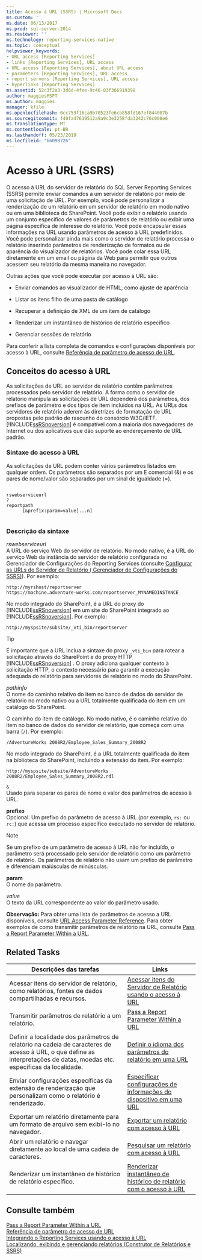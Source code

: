 ```yaml
---
title: Acesso à URL (SSRS) | Microsoft Docs
ms.custom: ''
ms.date: 06/13/2017
ms.prod: sql-server-2014
ms.reviewer: ''
ms.technology: reporting-services-native
ms.topic: conceptual
helpviewer_keywords:
- URL access [Reporting Services]
- links [Reporting Services], URL access
- URL access [Reporting Services], about URL access
- parameters [Reporting Services], URL access
- report servers [Reporting Services], URL access
- hyperlinks [Reporting Services]
ms.assetid: 52c3f2a3-3d6d-4fee-9c46-83f366919398
author: maggiesMSFT
ms.author: maggies
manager: kfile
ms.openlocfilehash: 0cc753f16ca9b70523fe6cb858fd167ef044087b
ms.sourcegitcommit: f40fa47619512a9a9c3e3258fda3242c76c008e6
ms.translationtype: MT
ms.contentlocale: pt-BR
ms.lasthandoff: 05/23/2019
ms.locfileid: "66098726"
---
```

# <a name="url-access-ssrs"></a>Acesso à URL (SSRS)
  O acesso à URL do servidor de relatório do SQL Server Reporting Services (SSRS) permite enviar comandos a um servidor de relatório por meio de uma solicitação de URL. Por exemplo, você pode personalizar a renderização de um relatório em um servidor de relatório em modo nativo ou em uma biblioteca do SharePoint. Você pode exibir o relatório usando um conjunto específico de valores de parâmetros de relatório ou exibir uma página específica de interesse do relatório. Você pode encapsular essas informações na URL usando parâmetros de acesso à URL predefinidos. Você pode personalizar ainda mais como o servidor de relatório processa o relatório inserindo parâmetros de renderização de formatos ou de aparência do visualizador de relatórios. Você pode colar essa URL diretamente em um email ou página da Web para permitir que outros acessem seu relatório da mesma maneira no navegador.  
  
 Outras ações que você pode executar por acesso à URL são:  
  
-   Enviar comandos ao visualizador de HTML, como ajuste de aparência  
  
-   Listar os itens filho de uma pasta de catálogo  
  
-   Recuperar a definição de XML de um item de catálogo  
  
-   Renderizar um instantâneo de histórico de relatório específico  
  
-   Gerenciar sessões de relatório  
  
 Para conferir a lista completa de comandos e configurações disponíveis por acesso à URL, consulte [Referência de parâmetro de acesso de URL](url-access-parameter-reference.md).  
  
## <a name="url-access-concepts"></a>Conceitos do acesso à URL  
 As solicitações de URL ao servidor de relatório contêm parâmetros processados pelo servidor de relatório. A forma como o servidor de relatório manipula as solicitações de URL dependerá dos parâmetros, dos prefixos de parâmetro e dos tipos de item incluídos na URL. As URLs dos servidores de relatório aderem às diretrizes de formatação de URL propostas pelo padrão de rascunho do consórcio W3C/IETF. [!INCLUDE[ssRSnoversion](../includes/ssrsnoversion-md.md)] é compatível com a maioria dos navegadores de Internet ou dos aplicativos que dão suporte ao endereçamento de URL padrão.  
  
### <a name="url-access-syntax"></a>Sintaxe do acesso à URL  
 As solicitações de URL podem conter vários parâmetros listados em qualquer ordem. Os parâmetros são separados por um E comercial (&) e os pares de nome/valor são separados por um sinal de igualdade (=).  
  
```  
  
rswebserviceurl  
?  
reportpath  
      [&prefix:param=value]...n]  
  
```  
  
### <a name="syntax-description"></a>Descrição da sintaxe  
 *rswebserviceurl*  
 A URL do serviço Web do servidor de relatório. No modo nativo, é a URL do serviço Web da instância do servidor de relatório configurada no Gerenciador de Configurações do Reporting Services (consulte [Configurar as URLs do Servidor de Relatório &#40; 	Gerenciador de Configurações do SSRS&#41;](install-windows/configure-report-server-urls-ssrs-configuration-manager.md)). Por exemplo:   
  
```  
http://myrshost/reportserver  
https://machine.adventure-works.com/reportserver_MYNAMEDINSTANCE  
```  
  
 No modo integrado do SharePoint, é a URL do proxy do [!INCLUDE[ssRSnoversion](../includes/ssrsnoversion-md.md)] em um site do SharePoint integrado ao [!INCLUDE[ssRSnoversion](../includes/ssrsnoversion-md.md)]. Por exemplo:  
  
```  
http://myspsite/subsite/_vti_bin/reportserver  
```  
  
> [!TIP]  
>  É importante que a URL inclua a sintaxe do proxy `_vti_bin` para rotear a solicitação através do SharePoint e do proxy HTTP [!INCLUDE[ssRSnoversion](../includes/ssrsnoversion-md.md)] . O proxy adiciona qualquer contexto à solicitação HTTP, o contexto necessário para garantir a execução adequada do relatório para servidores de relatório no modo do SharePoint.  
  
 *pathinfo*  
 O nome do caminho relativo do item no banco de dados do servidor de relatório no modo nativo ou a URL totalmente qualificada do item em um catálogo do SharePoint.  
  
 O caminho do item de catálogo. No modo nativo, é o caminho relativo do item no banco de dados do servidor de relatório, que começa com uma barra (`/`). Por exemplo:   
  
```  
/AdventureWorks 2008R2/Employee_Sales_Summary_2008R2  
```  
  
 No modo integrado do SharePoint, é a URL totalmente qualificada do item na biblioteca do SharePoint, incluindo a extensão do item. Por exemplo:  
  
```  
http://myspsite/subsite/AdventureWorks 2008R2/Employee_Sales_Summary_2008R2.rdl  
```  
  
 `&`  
 Usado para separar os pares de nome e valor dos parâmetros de acesso à URL.  
  
 **prefixo**  
 Opcional. Um prefixo do parâmetro de acesso à URL (por exemplo, `rs:` ou `rc:`) que acessa um processo específico executado no servidor de relatório.  
  
> [!NOTE]  
>  Se um prefixo de um parâmetro de acesso à URL não for incluído, o parâmetro será processado pelo servidor de relatório como um parâmetro de relatório. Os parâmetros de relatório não usam um prefixo de parâmetro e diferenciam maiúsculas de minúsculas.  
  
 **param**  
 O nome do parâmetro.  
  
 *value*  
 O texto da URL correspondente ao valor do parâmetro usado.  
  
 **Observação:** Para obter uma lista de parâmetros de acesso a URL disponíveis, consulte [URL Access Parameter Reference](url-access-parameter-reference.md). Para obter exemplos de como transmitir parâmetros de relatório na URL, consulte [Pass a Report Parameter Within a URL](pass-a-report-parameter-within-a-url.md).  
  
## <a name="related-tasks"></a>Related Tasks  
  
|Descrições das tarefas|Links|  
|-----------------------|-----------|  
|Acessar itens do servidor de relatório, como relatórios, fontes de dados compartilhadas e recursos.|[Acessar itens do Servidor de Relatório usando o acesso à URL](access-report-server-items-using-url-access.md)|  
|Transmitir parâmetros de relatório a um relatório.|[Pass a Report Parameter Within a URL](pass-a-report-parameter-within-a-url.md)|  
|Definir a localidade dos parâmetros de relatório na cadeia de caracteres de acesso à URL, o que define as interpretações de datas, moedas etc. específicas da localidade.|[Definir o idioma dos parâmetros do relatório em uma URL](set-the-language-for-report-parameters-in-a-url.md)|  
|Enviar configurações específicas da extensão de renderização que personalizam como o relatório é renderizado.|[Especificar configurações de informações do dispositivo em uma URL](specify-device-information-settings-in-a-url.md)|  
|Exportar um relatório diretamente para um formato de arquivo sem exibi-lo no navegador.|[Exportar um relatório com acesso à URL](export-a-report-using-url-access.md)|  
|Abrir um relatório e navegar diretamente ao local de uma cadeia de caracteres.|[Pesquisar um relatório com acesso à URL](search-a-report-using-url-access.md)|  
|Renderizar um instantâneo de histórico de relatório específico.|[Renderizar instantâneo de histórico de relatório com o acesso à URL](render-a-report-history-snapshot-using-url-access.md)|  
  
## <a name="see-also"></a>Consulte também  
 [Pass a Report Parameter Within a URL](pass-a-report-parameter-within-a-url.md)   
 [Referência de parâmetro de acesso de URL](url-access-parameter-reference.md)   
 [Integrando o Reporting Services usando o acesso à URL](application-integration/integrating-reporting-services-using-url-access.md)   
 [Localizando, exibindo e gerenciando relatórios &#40;Construtor de Relatórios e SSRS&#41;](report-builder/finding-viewing-and-managing-reports-report-builder-and-ssrs.md)  
  
  
